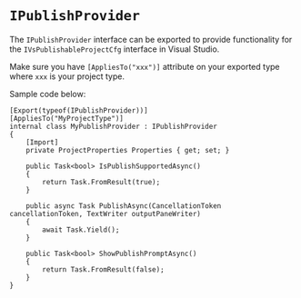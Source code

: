 `IPublishProvider`
==================

The `IPublishProvider` interface can be exported to provide functionality
for the `IVsPublishableProjectCfg` interface in Visual Studio.

Make sure you have `[AppliesTo("xxx")]` attribute on your exported type where
`xxx` is your project type.

Sample code below:

    [Export(typeof(IPublishProvider))]
    [AppliesTo("MyProjectType")]
    internal class MyPublishProvider : IPublishProvider
    {
        [Import]
        private ProjectProperties Properties { get; set; }

        public Task<bool> IsPublishSupportedAsync()
        {
            return Task.FromResult(true);
        }

        public async Task PublishAsync(CancellationToken cancellationToken, TextWriter outputPaneWriter)
		{
			await Task.Yield();
        }

        public Task<bool> ShowPublishPromptAsync()
        {
            return Task.FromResult(false);
        }
    }

